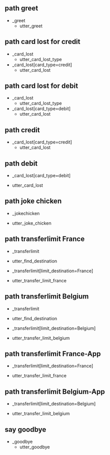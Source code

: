 ## path greet
* _greet
  - utter_greet

## path card lost for credit
* _card_lost               
  - utter_card_lost_type
* _card_lost[card_type=credit]
  - utter_card_lost 


## path card lost for debit
* _card_lost               
  - utter_card_lost_type
* _card_lost[card_type=debit]
  - utter_card_lost 
 
## path credit
* _card_lost[card_type=credit]
  - utter_card_lost

## path debit
* _card_lost[card_type=debit]
- utter_card_lost

## path joke chicken
* _jokechicken
- utter_joke_chicken

## path  transferlimit France
* _transferlimit
- utter_find_destination
* _transferlimit[limit_destination=France]
- utter_transfer_limit_france

## path  transferlimit Belgium
* _transferlimit
- utter_find_destination
* _transferlimit[limit_destination=Belgium]
- utter_transfer_limit_belgium

## path  transferlimit France-App
* _transferlimit[limit_destination=France]
- utter_transfer_limit_france

## path  transferlimit Belgium-App
* _transferlimit[limit_destination=Belgium]
- utter_transfer_limit_belgium

## say goodbye
* _goodbye
  - utter_goodbye
